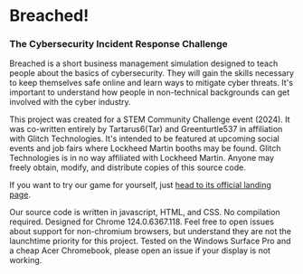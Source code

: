 # Breached!
### The Cybersecurity Incident Response Challenge
Breached is a short business management simulation designed to teach people about the basics of cybersecurity. They will gain the skills necessary to keep themselves safe online and learn ways to mitigate cyber threats. It's important to understand how people in non-technical backgrounds can get involved with the cyber industry.

This project was created for a STEM Community Challenge event (2024). It was co-written entirely by Tartarus6(Tar) and Greenturtle537 in affiliation with Glitch Technologies. It's intended to be featured at upcoming social events and job fairs where Lockheed Martin booths may be found. Glitch Technologies is in no way affiliated with Lockheed Martin. Anyone may freely obtain, modify, and distribute copies of this source code. 

If you want to try our game for yourself, just [head to its official landing page](http://glitchtech.top/breached).

Our source code is written in javascript, HTML, and CSS. No compilation required. Designed for Chrome 124.0.6367.118. Feel free to open issues about support for non-chromium browsers, but understand they are not the launchtime priority for this project. Tested on the Windows Surface Pro and a cheap Acer Chromebook, please open an issue if your display is not working.